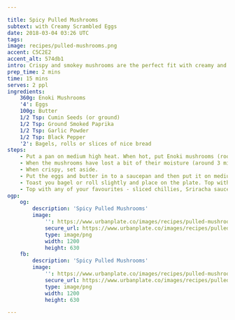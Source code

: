 ```yaml
---

title: Spicy Pulled Mushrooms
subtext: with Creamy Scrambled Eggs
date: 2018-03-04 03:26 UTC
tags: 
image: recipes/pulled-mushrooms.png
accent: C5C2E2
accent_alt: 574db1
intro: Crispy and smokey mushrooms are the perfect fit with creamy and buttery scrambled eggs.
prep_time: 2 mins
time: 15 mins
serves: 2 ppl
ingredients:
    360g: Enoki Mushrooms
    '4': Eggs
    100g: Butter
    1/2 Tsp: Cumin Seeds (or ground)
    1/2 Tsp: Ground Smoked Paprika
    1/2 Tsp: Garlic Powder
    1/2 Tsp: Black Pepper
    '2': Bagels, rolls or slices of nice bread
steps:
    - Put a pan on medium high heat. When hot, put Enoki mushrooms (roots cut off) in the pan and break apart (do not add oil - we're dry frying them). You might need to do this in half batches to make sure they cook off the water in them.
    - When the mushrooms have lost a bit of their moisture (around 3 mins), add in the spices and cook for another 4 mins until golden brown.
    - When crispy, set aside.
    - Put the eggs and butter in to a saucepan and then put it on medium heat. When starting to heat up, start stirring and mixing everything together. Stir for 20 secs on heat and then 10 secs off heat. Keep doing this until almostttt cooked - they'll continue to cook through with the heat.
    - Toast you bagel or roll slightly and place on the plate. Top with your creamy scrambled eggs and a good helping of enoki. Top with spring onions.
    - Top with any of your favourites - sliced chillies, Sriracha sauce, crumbed feta, etc.
ogp:
    og:
        description: 'Spicy Pulled Mushrooms'
        image:
            '': https://www.urbanplate.co/images/recipes/pulled-mushrooms-e3e3192d.png
            secure_url: https://www.urbanplate.co/images/recipes/pulled-mushrooms-e3e3192d.png
            type: image/png
            width: 1200
            height: 630
    fb:
        description: 'Spicy Pulled Mushrooms'
        image:
            '': https://www.urbanplate.co/images/recipes/pulled-mushrooms-e3e3192d.png
            secure_url: https://www.urbanplate.co/images/recipes/pulled-mushrooms-e3e3192d.png
            type: image/png
            width: 1200
            height: 630

---
```

